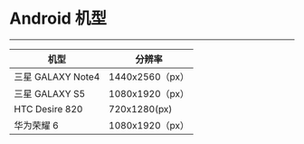 # Android 机型
---

| 机型 | 分辨率 |
| -- | -- |
| 三星 GALAXY Note4 | 1440x2560（px） |
| 三星 GALAXY S5 | 1080x1920（px） |
| HTC Desire 820 | 720x1280(px) |
| 华为荣耀 6 | 1080x1920（px） |

